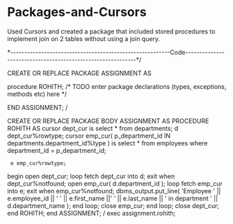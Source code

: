# Packages-and-Cursors

Used Cursors and created a package that included stored procedures to implement join on 2 tables without using a join query.



\*---------------------------------------------------------Code------------------------------------------------------------*/


CREATE OR REPLACE PACKAGE ASSIGNMENT AS 
 
 procedure ROHITH;
  /* TODO enter package declarations (types, exceptions, methods etc) here */
  

END ASSIGNMENT;
/


CREATE OR REPLACE PACKAGE BODY ASSIGNMENT AS 
PROCEDURE ROHITH AS
  cursor dept_cur
        is select *
              from departments;
     d dept_cur%rowtype;
     cursor emp_cur( p_department_id IN departments.department_id%type )
       is select *
              from employees
            where department_id = p_department_id;
        
     e emp_cur%rowtype;
   begin
    open dept_cur;
     loop
       fetch dept_cur into d;
       exit when dept_cur%notfound;
       open emp_cur( d.department_id );
      loop
         fetch emp_cur into e;
         exit when emp_cur%notfound;
         dbms_output.put_line( 'Employee ' || e.employee_id || ' ' || e.first_name ||' ' || e.last_name ||
                               ' in department ' || d.department_name );
       end loop;
       close emp_cur;
     end loop;
    close dept_cur;
 end ROHITH;
 end ASSIGNMENT;
/
exec assignment.rohith;
